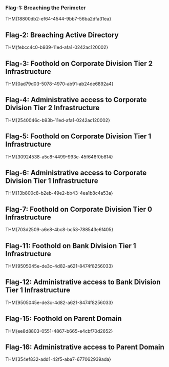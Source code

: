 ### Flag-1: Breaching the Perimeter  

THM{18800db2-ef64-4544-9bb7-56ba2dfa31ea}

  
## Flag-2: Breaching Active Directory

THM{febcc4c0-b939-11ed-afa1-0242ac120002}

  
## Flag-3: Foothold on Corporate Division Tier 2 Infrastructure

THM{0ad79d03-5078-4970-ab91-ab24de6892a4}

## Flag-4: Administrative access to Corporate Division Tier 2 Infrastructure  

THM{2540046c-b93b-11ed-afa1-0242ac120002}

## Flag-5: Foothold on Corporate Division Tier 1 Infrastructure

THM{30924538-a5c8-4499-993e-45f646f0b814}

## Flag-6: Administrative access to Corporate Division Tier 1 Infrastructure

THM{13b800c8-b2eb-49e2-bb43-4ea1b8c4a53a}

## Flag-7: Foothold on Corporate Division Tier 0 Infrastructure

THM{703d2509-a6e8-4bc8-bc53-788543e6f405}


## Flag-11: Foothold on Bank Division Tier 1 Infrastructure

THM{9505045e-de3c-4d82-a621-8474f8256033}

## Flag-12: Administrative access to Bank Division Tier 1 Infrastructure

THM{9505045e-de3c-4d82-a621-8474f8256033}

## Flag-15: Foothold on Parent Domain

THM{ee8d8803-0551-4867-b665-e4cbf70d2652}

## Flag-16: Administrative access to Parent Domain

THM{354ef832-add1-42f5-aba7-677062939ada}